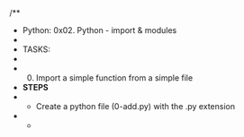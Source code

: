 /**
 * Python: 0x02. Python - import & modules
 *
 * TASKS:
 *
 * 0. Import a simple function from a simple file
 * ****STEPS****
 * - Create a python file (0-add.py) with the .py extension
 * - 
